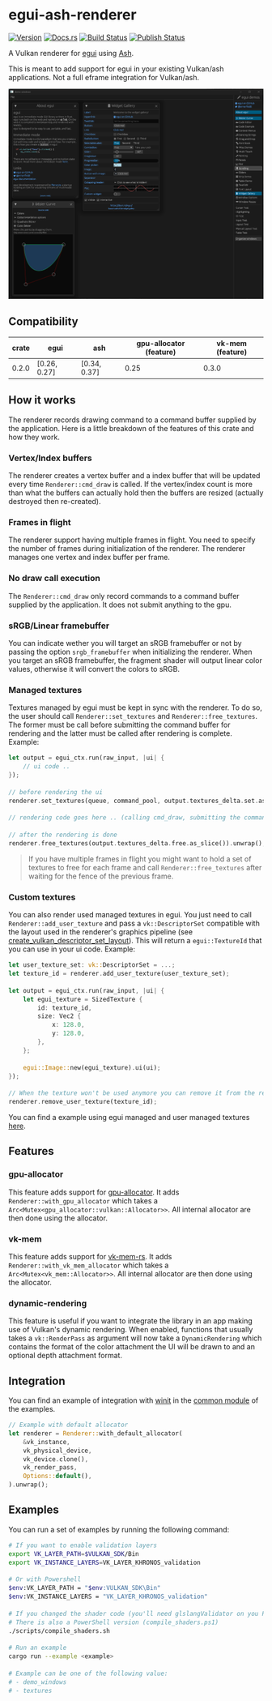 # egui-ash-renderer

[![Version](https://img.shields.io/crates/v/egui-ash-renderer.svg)](https://crates.io/crates/egui-ash-renderer)
[![Docs.rs](https://docs.rs/egui-ash-renderer/badge.svg)](https://docs.rs/egui-ash-renderer)
[![Build Status](https://github.com/adrien-ben/egui-ash-renderer/workflows/Build/badge.svg)](https://github.com/adrien-ben/egui-ash-renderer/actions)
[![Publish Status](https://github.com/adrien-ben/egui-ash-renderer/workflows/Publish/badge.svg)](https://github.com/adrien-ben/egui-ash-renderer/actions)

A Vulkan renderer for [egui][egui] using [Ash][ash].

This is meant to add support for egui in your existing Vulkan/ash applications. Not a full eframe integration for Vulkan/ash.

![screenshot](capture.png)

## Compatibility

| crate  | egui         | ash          | gpu-allocator (feature) | vk-mem (feature) |
|--------|--------------|--------------|-------------------------|------------------|
| 0.2.0  | [0.26, 0.27] | [0.34, 0.37] | 0.25                    | 0.3.0            |

## How it works

The renderer records drawing command to a command buffer supplied by the application. Here is a little breakdown of the features of this crate and how they work.

### Vertex/Index buffers

The renderer creates a vertex buffer and a index buffer that will be updated every time
`Renderer::cmd_draw` is called. If the vertex/index count is more than what the buffers can
actually hold then the buffers are resized (actually destroyed then re-created).

### Frames in flight

The renderer support having multiple frames in flight. You need to specify the number of frames
during initialization of the renderer. The renderer manages one vertex and index buffer per frame.

### No draw call execution

The `Renderer::cmd_draw` only record commands to a command buffer supplied by the application. It does not submit anything to the gpu.

### sRGB/Linear framebuffer

You can indicate wether you will target an sRGB framebuffer or not by passing the option `srgb_framebuffer` when initializing the renderer.
When you target an sRGB framebuffer, the fragment shader will output linear color values, otherwise it will convert the colors to sRGB.

### Managed textures

Textures managed by egui must be kept in sync with the renderer. To do so, the user should call `Renderer::set_textures` and 
`Renderer::free_textures`. The former must be call before submitting the command buffer for rendering and the latter must be
called after rendering is complete. Example:

```rust
let output = egui_ctx.run(raw_input, |ui| {
    // ui code ..
});

// before rendering the ui
renderer.set_textures(queue, command_pool, output.textures_delta.set.as_slice()).unwrap();

// rendering code goes here .. (calling cmd_draw, submitting the command buffer, waiting for rendering to be finished...)

// after the rendering is done 
renderer.free_textures(output.textures_delta.free.as_slice()).unwrap();
```

> If you have multiple frames in flight you might want to hold a set of textures to free for each frame and call 
`Renderer::free_textures` after waiting for the fence of the previous frame.

### Custom textures

You can also render used managed textures in egui. You just need to call `Renderer::add_user_texture` and pass a
`vk::DescriptorSet` compatible with the layout used in the renderer's graphics pipeline 
(see [create_vulkan_descriptor_set_layout](./src/renderer/vulkan.rs)). This will return a `egui::TextureId` that you
can use in your ui code. Example:

```rust
let user_texture_set: vk::DescriptorSet = ...;
let texture_id = renderer.add_user_texture(user_texture_set);

let output = egui_ctx.run(raw_input, |ui| {
    let egui_texture = SizedTexture {
        id: texture_id,
        size: Vec2 {
            x: 128.0,
            y: 128.0,
        },
    };

    egui::Image::new(egui_texture).ui(ui);
});

// When the texture won't be used anymore you can remove it from the renderer
renderer.remove_user_texture(texture_id);
```

You can find a example using egui managed and user managed textures [here](./examples/textures.rs).

## Features

### gpu-allocator

This feature adds support for [gpu-allocator][gpu-allocator]. It adds `Renderer::with_gpu_allocator` which takes
a `Arc<Mutex<gpu_allocator::vulkan::Allocator>>`. All internal allocator are then done using the allocator.

### vk-mem

This feature adds support for [vk-mem-rs][vk-mem-rs]. It adds `Renderer::with_vk_mem_allocator` which takes
a `Arc<Mutex<vk_mem::Allocator>>`. All internal allocator are then done using the allocator.

### dynamic-rendering

This feature is useful if you want to integrate the library in an app making use of Vulkan's dynamic rendering.
When enabled, functions that usually takes a `vk::RenderPass` as argument will now take a `DynamicRendering` which
contains the format of the color attachment the UI will be drawn to and an optional depth attachment format.

## Integration

You can find an example of integration with [winit][winit] in the [common module](examples/common/mod.rs) of the examples.

```rust
// Example with default allocator
let renderer = Renderer::with_default_allocator(
    &vk_instance,
    vk_physical_device,
    vk_device.clone(),
    vk_render_pass,
    Options::default(),
).unwrap();
```

## Examples

You can run a set of examples by running the following command:

```sh
# If you want to enable validation layers
export VK_LAYER_PATH=$VULKAN_SDK/Bin
export VK_INSTANCE_LAYERS=VK_LAYER_KHRONOS_validation

# Or with Powershell
$env:VK_LAYER_PATH = "$env:VULKAN_SDK\Bin"
$env:VK_INSTANCE_LAYERS = "VK_LAYER_KHRONOS_validation"

# If you changed the shader code (you'll need glslangValidator on you PATH)
# There is also a PowerShell version (compile_shaders.ps1)
./scripts/compile_shaders.sh

# Run an example
cargo run --example <example>

# Example can be one of the following value:
# - demo_windows
# - textures
```

[egui]: https://github.com/emilk/egui
[ash]: https://github.com/MaikKlein/ash
[gpu-allocator]: https://github.com/Traverse-Research/gpu-allocator
[vk-mem-rs]: https://github.com/gwihlidal/vk-mem-rs
[winit]: https://github.com/rust-windowing/winit
